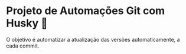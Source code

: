 # Projeto de Automações Git com Husky 🐶

O objetivo é automatizar a atualização das versões automaticamente, a cada commit.